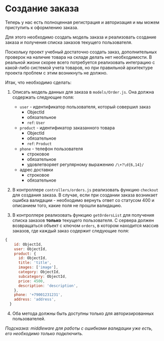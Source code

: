 # Создание заказа

Теперь у нас есть полноценная регистрация и авторизация и мы можем приступить к оформлению заказа.


Для этого необходимо создать модель заказа и реализовать создание заказа и получения списка заказов 
текущего пользователя.

Поскольку проект учебный достаточно создать заказ, дополнительных проверок на наличие товара на 
складе делать нет необходимости. В реальной жизни скорее всего потребуется реализовать интеграцию с 
какой-либо системой учета товаров, но при правильной архитектуре проекта проблем с этим возникнуть 
не должно.


Итак, что необходимо сделать:

1. Описать модель данных для заказа в `models/Order.js`. Она должна содержать следующие поля: 
    * `user` - идентификатор пользователя, который совершил заказ
        - ObjectId
        - обязательное
        - `ref`: `User` 
    * `product` - идентификатор заказанного товара
        - ObjectId
        - обязательное
        - `ref`: `Product`
    * `phone` - телефон пользователя
        - строковое
        - обязательное
        - удовлетворяет регулярному выражению `/\+?\d{6,14}/`
    * адрес доставки
        - строковое
        - обязательное
   
2. В контроллере `controllers/orders.js` реализовать функцию `checkout` для создания заказа. В 
случае, если при создании заказа возникает ошибка валидации - необходимо вернуть ответ со статусом 
400 и описанием того, какие поля не прошли валидацию. 

3. В контроллере реализовать функцию `getOrdersList` для получения списка заказов **только** текущего 
пользователя. С сервера должен возвращаться объект с ключом `orders`, в котором находится массив 
заказов, где каждый заказ содержит следующие поля:
```js
{
    id: ObjectId,
    user: ObjectId,
    product: {
      id: ObjectId,
      title: 'title',
      images: ['image'],
      category: ObjectId,
      subcategory: ObjectId,
      price: 4500,
      description: 'description',
    },
    phone: '+79001231231',
    address: 'address',
  }
``` 

4. Оба метода должны быть доступны только для авторизированных пользователей.


*Подсказка: middleware для работы с ошибками валидации уже есть, его необходимо только подключить.*
